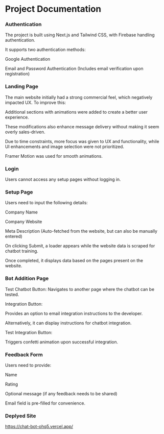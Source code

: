 # Project Documentation

### Authentication

The project is built using Next.js and Tailwind CSS, with Firebase handling authentication.

It supports two authentication methods:

Google Authentication

Email and Password Authentication (Includes email verification upon registration)

### Landing Page

The main website initially had a strong commercial feel, which negatively impacted UX. To improve this:

Additional sections with animations were added to create a better user experience.

These modifications also enhance message delivery without making it seem overly sales-driven.

Due to time constraints, more focus was given to UX and functionality, while UI enhancements and image selection were not prioritized.

Framer Motion was used for smooth animations.

### Login

Users cannot access any setup pages without logging in.

### Setup Page

Users need to input the following details:

Company Name

Company Website

Meta Description (Auto-fetched from the website, but can also be manually entered)

On clicking Submit, a loader appears while the website data is scraped for chatbot training.

Once completed, it displays data based on the pages present on the website.

### Bot Addition Page

Test Chatbot Button: Navigates to another page where the chatbot can be tested.

Integration Button:

Provides an option to email integration instructions to the developer.

Alternatively, it can display instructions for chatbot integration.

Test Integration Button:

Triggers confetti animation upon successful integration.

### Feedback Form

Users need to provide:

Name

Rating

Optional message (if any feedback needs to be shared)

Email field is pre-filled for convenience.


### Deplyed Site ###
https://chat-bot-ohq5.vercel.app/
